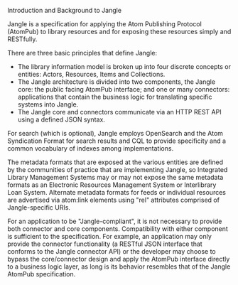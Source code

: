 Introduction and Background to Jangle

Jangle is a specification for applying the Atom Publishing Protocol (AtomPub) to library resources and for exposing these resources simply and RESTfully.

There are three basic principles that define Jangle:

* The library information model is broken up into four discrete concepts or entities: Actors, Resources, Items and Collections.
* The Jangle architecture is divided into two components, the Jangle core: the public facing AtomPub interface; and one or many connectors: applications that contain the business logic for translating specific systems into Jangle.
* The Jangle core and connectors communicate via an HTTP REST API using a defined JSON syntax.

For search (which is optional), Jangle employs OpenSearch and the Atom Syndication Format for search results and CQL to provide specificity and a common vocabulary of indexes among implementations.

The metadata formats that are exposed at the various entities are defined by the communities of practice that are implementing Jangle, so Integrated Library Management Systems may or may not expose the same metadata formats as an Electronic Resources Management System or Interlibrary Loan System. Alternate metadata formats for feeds or individual resources are advertised via atom:link elements using "rel" attributes comprised of Jangle-specific URIs.

For an application to be "Jangle-compliant", it is not necessary to provide both connector and core components. Compatibility with either component is sufficient to the specification. For example, an application may only provide the connector functionality (a RESTful JSON interface that conforms to the Jangle connector API) or the developer may choose to bypass the core/connector design and apply the AtomPub interface directly to a business logic layer, as long is its behavior resembles that of the Jangle AtomPub specification.